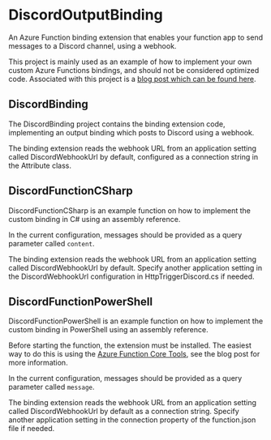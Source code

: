 # DiscordOutputBinding

An Azure Function binding extension that enables your function app to send messages to a Discord channel, using a webhook.

This project is mainly used as an example of how to implement your own custom Azure Functions bindings, and should not be considered optimized code. Associated with this project is a [blog post which can be found here](https://www.pipehow.tech/new-azurefunctioncustombinding/).

## DiscordBinding

The DiscordBinding project contains the binding extension code, implementing an output binding which posts to Discord using a webhook.

The binding extension reads the webhook URL from an application setting called DiscordWebhookUrl by default, configured as a connection string in the Attribute class.

## DiscordFunctionCSharp

DiscordFunctionCSharp is an example function on how to implement the custom binding in C# using an assembly reference.

In the current configuration, messages should be provided as a query parameter called `content`.

The binding extension reads the webhook URL from an application setting called DiscordWebhookUrl by default. Specify another application setting in the DiscordWebhookUrl configuration in HttpTriggerDiscord.cs if needed.

## DiscordFunctionPowerShell

DiscordFunctionPowerShell is an example function on how to implement the custom binding in PowerShell using an assembly reference.

Before starting the function, the extension must be installed. The easiest way to do this is using the [Azure Function Core Tools](https://docs.microsoft.com/en-us/azure/azure-functions/functions-run-local), see the blog post for more information.

In the current configuration, messages should be provided as a query parameter called `message`.

The binding extension reads the webhook URL from an application setting called DiscordWebhookUrl by default as a connection string. Specify another application setting in the connection property of the function.json file if needed.

